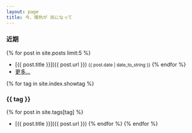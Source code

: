 ```yaml
---
layout: page
title: 今、情热が 岚になって
---
```

### 近期
{% for post in site.posts limit:5 %}
 - [{{ post.title }}]({{ post.url }}) <small>{{ post.date | date_to_string  }}</small>
{% endfor %}
 - [更多…](/archive)

{% for tag in site.index.showtag %}
### {{ tag }}
{% for post in site.tags[tag] %}
 - [{{ post.title }}]({{ post.url }})
{% endfor %}
{% endfor %}
